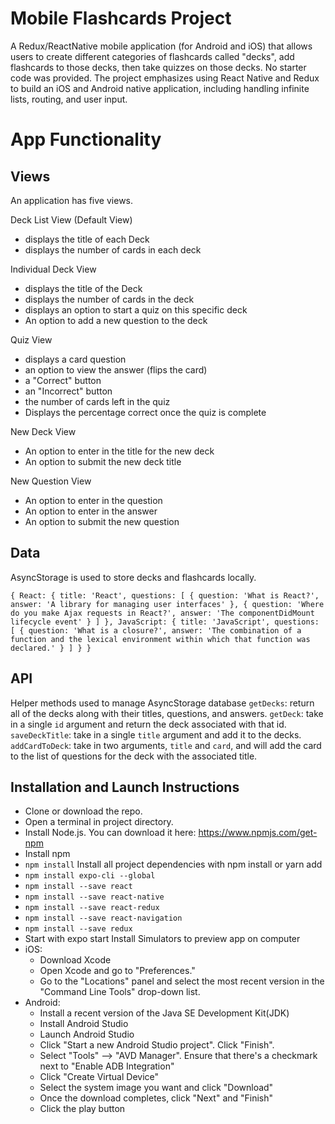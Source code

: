 # Mobile Flashcards Project

A Redux/ReactNative mobile application (for Android and iOS) that allows users to create different categories of flashcards called "decks", add flashcards to those decks, then take quizzes on those decks. No starter code was provided. The project emphasizes using React Native and Redux to build an iOS and Android native application, including handling infinite lists, routing, and user input.

# App Functionality

## Views

An application has five views.

Deck List View (Default View)
- displays the title of each Deck
- displays the number of cards in each deck

Individual Deck View
- displays the title of the Deck
- displays the number of cards in the deck
- displays an option to start a quiz on this specific deck
- An option to add a new question to the deck

Quiz View
-  displays a card question
- an option to view the answer (flips the card)
- a "Correct" button
- an "Incorrect" button
- the number of cards left in the quiz
- Displays the percentage correct once the quiz is complete

New Deck View
- An option to enter in the title for the new deck
- An option to submit the new deck title

New Question View
- An option to enter in the question
- An option to enter in the answer
- An option to submit the new question

## Data
AsyncStorage is used to store decks and flashcards locally.

`{
  React: {
    title: 'React',
    questions: [
      {
        question: 'What is React?',
        answer: 'A library for managing user interfaces'
      },
      {
        question: 'Where do you make Ajax requests in React?',
        answer: 'The componentDidMount lifecycle event'
      }
    ]
  },
  JavaScript: {
    title: 'JavaScript',
    questions: [
      {
        question: 'What is a closure?',
        answer: 'The combination of a function and the lexical environment within which that function was declared.'
      }
    ]
  }
}`

## API

Helper methods used to manage AsyncStorage database
`getDecks`: return all of the decks along with their titles, questions, and answers. 
`getDeck`: take in a single `id` argument and return the deck associated with that id. 
`saveDeckTitle`: take in a single `title` argument and add it to the decks. 
`addCardToDeck`: take in two arguments, `title` and `card`, and will add the card to the list of questions for the deck with the associated title. 

## Installation and Launch Instructions

- Clone or download the repo.
- Open a terminal in project directory.
- Install Node.js. You can download it here: https://www.npmjs.com/get-npm
- Install npm
- `npm install`
Install all project dependencies with npm install or yarn add
- `npm install expo-cli --global`
- `npm install --save react`
- `npm install --save react-native`
- `npm install --save react-redux`
- `npm install --save react-navigation`
- `npm install --save redux`
- Start with expo start
Install Simulators to preview app on computer
- iOS:
  - Download Xcode
  - Open Xcode and go to "Preferences."
  - Go to the "Locations" panel and select the most recent version in the "Command Line Tools" drop-down list.
- Android:
  - Install a recent version of the Java SE Development Kit(JDK)
  - Install Android Studio
  - Launch Android Studio
  - Click "Start a new Android Studio project". Click "Finish".
  - Select "Tools" --> "AVD Manager". Ensure that there's a checkmark next to "Enable ADB Integration"
  - Click "Create Virtual Device"
  - Select the system image you want and click "Download"
  - Once the download completes, click "Next" and "Finish"
  - Click the play button
